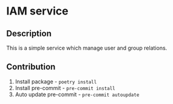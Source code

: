 # IAM service

## Description
This is a simple service which manage user and group relations.

## Contribution
1. Install package - `poetry install`
2. Install pre-commit - `pre-commit install`
3. Auto update pre-commit - `pre-commit autoupdate`
